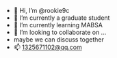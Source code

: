 - 👋 Hi, I’m @rookie9c
- 👀 I’m currently a graduate student
- 🌱 I’m currently learning MABSA
- 💞️ I’m looking to collaborate on ...
- maybe we can discuss together
- 📫 1325671102@qq.com

<!---
rookie9c/rookie9c is a ✨ special ✨ repository because its `README.md` (this file) appears on your GitHub profile.
You can click the Preview link to take a look at your changes.
--->
